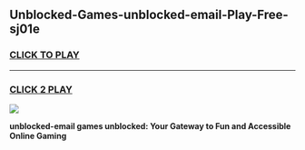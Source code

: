 
## Unblocked-Games-unblocked-email-Play-Free-sj01e
<h3>
<a href="https://premium76.site?title=unblocked-email&ref=21A">CLICK TO PLAY</a></h3>
<hr>

<h3>
<a href="https://premium76.site?title=unblocked-email&ref=21A">CLICK 2 PLAY</a>
  
</h3>

<a href="https://premium76.site?title=unblocked-email&ref=21A"><img src="https://clearcache.store/games.png"></a>


**unblocked-email games unblocked: Your Gateway to Fun and Accessible Online Gaming**
